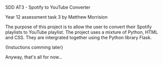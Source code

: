 SDD AT3 - Spotify to YouTube Converter

Year 12 assessment task 3 by Matthew Morrision

The purpose of this project is to allow the user to convert their Spotify playlists to YouTube playlist. The project uses a mixture of Python, HTML and CSS. They are intergrated together using the Python library Flask.

{Instuctions comming later}

Anyway, that's all for now...